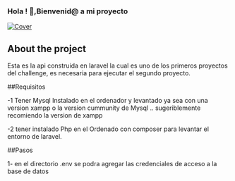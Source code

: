 
### Hola ! 👋,Bienvenid@ a mi proyecto
[![Cover](https://github.com/Josbor/Josbor/blob/main/wepik-cover-para-github-2022616-202029.png)](https://github.com/Josbor)


## About the project
Esta es la api construida en laravel la cual es uno de los primeros proyectos del challenge, es necesaria para ejecutar el segundo proyecto.

##Requisitos

-1 Tener Mysql Instalado en el ordenador y levantado ya sea con una version xampp o la version cummunity de Mysql .. sugeriblemente recomiendo la version de xampp

-2 tener instalado Php en el Ordenado con composer para levantar el entorno de laravel.

##Pasos

1- en el directorio .env se podra agregar las credenciales de acceso a la base de datos
